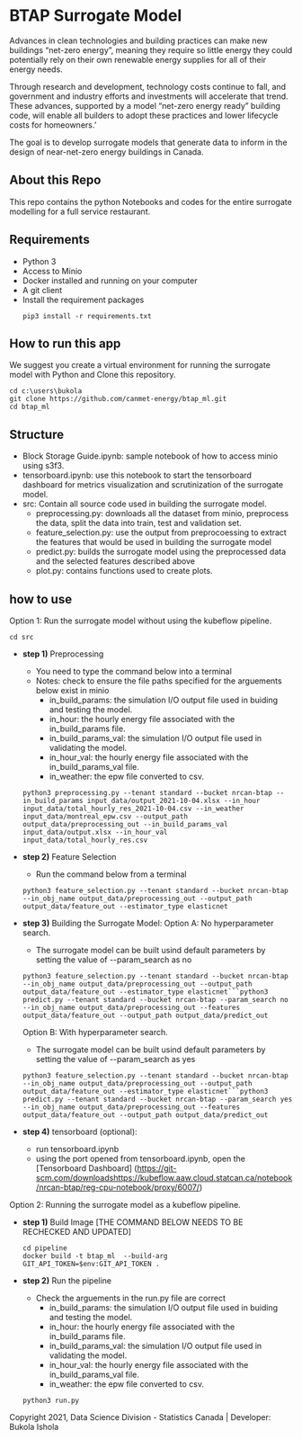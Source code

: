 # BTAP Surrogate Model
Advances in clean technologies and building practices can make new buildings “net-zero energy”, meaning they require so little energy they could potentially rely on their own renewable energy supplies for all of their energy needs. 

Through research and development, technology costs continue to fall, and government and industry efforts and investments will accelerate that trend. These advances, supported by a model “net-zero energy ready” building code, will enable all builders to adopt these practices and lower lifecycle costs for homeowners.’

The goal is to develop surrogate models that generate data to inform in the design of near-net-zero energy buildings in Canada.


## About this Repo

This repo contains the python Notebooks and codes for the entire surrogate modelling for a full service restaurant. 

## Requirements

* Python 3
* Access to Minio
* Docker installed and running on your computer
* A git client
* Install the requirement packages
    ```
    pip3 install -r requirements.txt
    ```


 ## How to run this app

We suggest you create a virtual environment for running the surrogate model with Python and Clone this repository. 

```
cd c:\users\bukola
git clone https://github.com/canmet-energy/btap_ml.git
cd btap_ml
```

## Structure
- Block Storage Guide.ipynb: sample notebook of how to access minio using s3f3. 
- tensorboard.ipynb: use this notebook to start the tensorboard dashboard for metrics visualization and scrutinization of the surrogate model.
- src: Contain all source code used in building the surrogate model. 
    - preprocessing.py: downloads all the dataset from minio, preprocess the data, split the data into train, test and validation set. 
    - feature_selection.py: use the output from preprocoessing to extract the features that would be used in building the surrogate model
    - predict.py: builds the surrogate model using the preprocessed data and the selected features described above
    - plot.py: contains functions used to create plots. 
    
## how to use

Option 1: Run the surrogate model without using the kubeflow pipeline.

```
cd src
```

- **step 1)** Preprocessing
    - You need to type the command below into a terminal
    * Notes: check to ensure the file paths specified for the arguements below exist in minio
        - in_build_params: the simulation I/O output file used in buiding and testing the model.
        - in_hour: the hourly energy file associated with the in_build_params file.
        - in_build_params_val: the simulation I/O output file used in validating the model.
        - in_hour_val: the hourly energy file associated with the in_build_params_val file.
        - in_weather: the epw file converted to csv. 
    ```
    python3 preprocessing.py --tenant standard --bucket nrcan-btap --in_build_params input_data/output_2021-10-04.xlsx --in_hour input_data/total_hourly_res_2021-10-04.csv --in_weather input_data/montreal_epw.csv --output_path output_data/preprocessing_out --in_build_params_val input_data/output.xlsx --in_hour_val input_data/total_hourly_res.csv
    ```

- **step 2)** Feature Selection
    - Run the command below from a terminal
     ```
    python3 feature_selection.py --tenant standard --bucket nrcan-btap --in_obj_name output_data/preprocessing_out --output_path output_data/feature_out --estimator_type elasticnet
    ```
   
- **step 3)** Building the Surrogate Model:
    Option A: No hyperparameter search.
    - The surrogate model can be built usind default parameters by setting the value of --param_search as no
    ```
    python3 feature_selection.py --tenant standard --bucket nrcan-btap --in_obj_name output_data/preprocessing_out --output_path output_data/feature_out --estimator_type elasticnet```python3 predict.py --tenant standard --bucket nrcan-btap --param_search no --in_obj_name output_data/preprocessing_out --features output_data/feature_out --output_path output_data/predict_out 
    ```
    Option B: With hyperparameter search.
    - The surrogate model can be built usind default parameters by setting the value of --param_search as yes
    ```
    python3 feature_selection.py --tenant standard --bucket nrcan-btap --in_obj_name output_data/preprocessing_out --output_path output_data/feature_out --estimator_type elasticnet```python3 predict.py --tenant standard --bucket nrcan-btap --param_search yes --in_obj_name output_data/preprocessing_out --features output_data/feature_out --output_path output_data/predict_out 
    ```
    
- **step 4)** tensorboard (optional):    
    - run tensorboard.ipynb
    - using the port opened from tensorboard.ipynb, open the [Tensorboard Dashboard] (https://git-scm.com/downloadshttps://kubeflow.aaw.cloud.statcan.ca/notebook/nrcan-btap/reg-cpu-notebook/proxy/6007/)


Option 2: Running the surrogate model as a kubeflow pipeline. 
- **step 1)** Build Image [THE COMMAND BELOW NEEDS TO BE RECHECKED AND UPDATED]
    ```
    cd pipeline
    docker build -t btap_ml  --build-arg GIT_API_TOKEN=$env:GIT_API_TOKEN .
    ```
    
- **step 2)** Run the pipeline
    - Check the arguements in the run.py file are correct
        - in_build_params: the simulation I/O output file used in buiding and testing the model.
        - in_hour: the hourly energy file associated with the in_build_params file.
        - in_build_params_val: the simulation I/O output file used in validating the model.
        - in_hour_val: the hourly energy file associated with the in_build_params_val file.
        - in_weather: the epw file converted to csv. 
    ```
    python3 run.py
    ```
    
                             
 



Copyright 2021, Data Science Division - Statistics Canada | Developer: Bukola Ishola